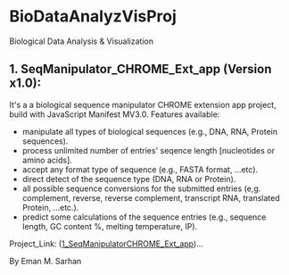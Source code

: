 # BioDataAnalyzVisProj
Biological Data Analysis &amp; Visualization

## 1. SeqManipulator_CHROME_Ext_app (Version x1.0):
It's a a biological sequence manipulator CHROME extension app project, build with JavaScript Manifest MV3.0.
Features available:
* manipulate all types of biological sequences (e.g., DNA, RNA, Protein sequences).
* process unlimited number of entries' seqence length [nucleotides or amino acids].
* accept any format type of sequence (e.g., FASTA format, ...etc).
* direct detect of the sequence type (DNA, RNA or Protein).
* all possible sequence conversions for the submitted entries (e,g. complement, reverse, reverse complement, transcript RNA, translated Protein, ...etc.).
* predict some calculations of the sequence entries (e.g., sequence length, GC content %, melting temperature, IP).

Project_Link: ([1_SeqManipulatorCHROME_Ext_app](1_SeqManipulatorCHROME_Ext_app))...

By Eman M. Sarhan
